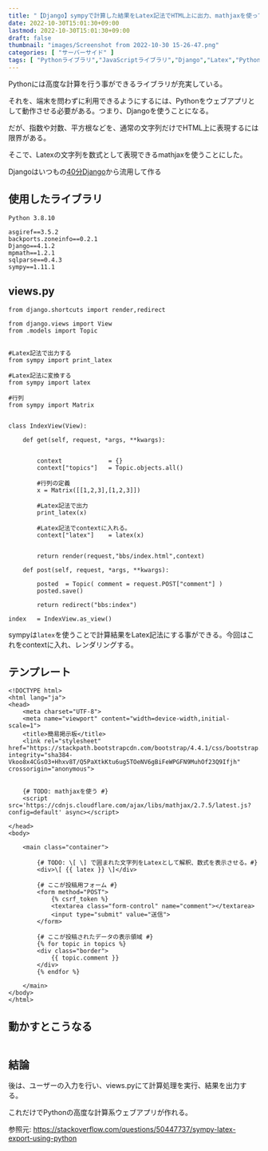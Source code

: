 ```yaml
---
title: "【Django】sympyで計算した結果をLatex記法でHTML上に出力、mathjaxを使って数式を表示"
date: 2022-10-30T15:01:30+09:00
lastmod: 2022-10-30T15:01:30+09:00
draft: false
thumbnail: "images/Screenshot from 2022-10-30 15-26-47.png"
categories: [ "サーバーサイド" ]
tags: [ "Pythonライブラリ","JavaScriptライブラリ","Django","Latex","Python","JavaScript" ]
---
```


Pythonには高度な計算を行う事ができるライブラリが充実している。

それを、端末を問わずに利用できるようにするには、Pythonをウェブアプリとして動作させる必要がある。つまり、Djangoを使うことになる。

だが、指数や対数、平方根などを、通常の文字列だけでHTML上に表現するには限界がある。

そこで、Latexの文字列を数式として表現できるmathjaxを使うことにした。

Djangoはいつもの[40分Django](/post/startup-django/)から流用して作る


## 使用したライブラリ

```
Python 3.8.10
```

```
asgiref==3.5.2
backports.zoneinfo==0.2.1
Django==4.1.2
mpmath==1.2.1
sqlparse==0.4.3
sympy==1.11.1
```

## views.py


    from django.shortcuts import render,redirect
    
    from django.views import View
    from .models import Topic
    
    
    #Latex記法で出力する
    from sympy import print_latex
    
    #Latex記法に変換する
    from sympy import latex
    
    #行列
    from sympy import Matrix
    
    
    class IndexView(View):
    
        def get(self, request, *args, **kwargs):
    
    
            context             = {}
            context["topics"]   = Topic.objects.all()
    
            #行列の定義
            x = Matrix([[1,2,3],[1,2,3]])
    
            #Latex記法で出力
            print_latex(x)
    
            #Latex記法でcontextに入れる。
            context["latex"]    = latex(x)
    
    
            return render(request,"bbs/index.html",context)
    
        def post(self, request, *args, **kwargs):
    
            posted  = Topic( comment = request.POST["comment"] )
            posted.save()
    
            return redirect("bbs:index")
    
    index   = IndexView.as_view()
    

sympyは`latex`を使うことで計算結果をLatex記法にする事ができる。今回はこれをcontextに入れ、レンダリングする。


## テンプレート


    <!DOCTYPE html>
    <html lang="ja">
    <head>
        <meta charset="UTF-8">
        <meta name="viewport" content="width=device-width,initial-scale=1">
        <title>簡易掲示板</title>
        <link rel="stylesheet" href="https://stackpath.bootstrapcdn.com/bootstrap/4.4.1/css/bootstrap.min.css" integrity="sha384-Vkoo8x4CGsO3+Hhxv8T/Q5PaXtkKtu6ug5TOeNV6gBiFeWPGFN9MuhOf23Q9Ifjh" crossorigin="anonymous">
    
    
        {# TODO: mathjaxを使う #}
        <script src='https://cdnjs.cloudflare.com/ajax/libs/mathjax/2.7.5/latest.js?config=default' async></script>
    
    </head>
    <body>
    
        <main class="container">
    
            {# TODO: \[ \] で囲まれた文字列をLatexとして解釈、数式を表示させる。#}
            <div>\[ {{ latex }} \]</div>
    
            {# ここが投稿用フォーム #}
            <form method="POST">
                {% csrf_token %}
                <textarea class="form-control" name="comment"></textarea>
                <input type="submit" value="送信">
            </form>
    
            {# ここが投稿されたデータの表示領域 #}
            {% for topic in topics %}
            <div class="border">
                {{ topic.comment }}
            </div>
            {% endfor %}
    
        </main>
    </body>
    </html>
    

## 動かすとこうなる


<div class="img-center"><img src="/images/Screenshot from 2022-10-30 15-26-47.png" alt=""></div>


## 結論


後は、ユーザーの入力を行い、views.pyにて計算処理を実行、結果を出力する。

これだけでPythonの高度な計算系ウェブアプリが作れる。


参照元: https://stackoverflow.com/questions/50447737/sympy-latex-export-using-python


